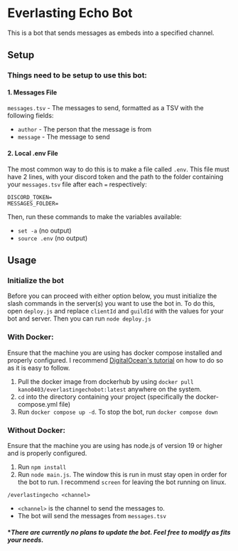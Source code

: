 # Everlasting Echo Bot
This is a bot that sends messages as embeds into a specified channel.

## Setup
### Things need to be setup to use this bot:
#### 1. Messages File
`messages.tsv` - The messages to send, formatted as a TSV with the following fields: 
- `author` - The person that the message is from
- `message` - The message to send

#### 2. Local .env File
The most common way to do this is to make a file called `.env`. This file must have 2 lines, with your discord token and the path to the folder containing your `messages.tsv` file after each `=` respectively:
```
DISCORD_TOKEN=
MESSAGES_FOLDER=
```
Then, run these commands to make the variables available:
- `set -a` (no output)
- `source .env` (no output)

## Usage
### Initialize the bot
Before you can proceed with either option below, you must initialize the slash commands in the server(s) you want to use the bot in. To do this, open `deploy.js` and replace `clientId` and `guildId` with the values for your bot and server. Then you can run `node deploy.js`

### With Docker:
Ensure that the machine you are using has docker compose installed and properly configured. I recommend [DigitalOcean's tutorial](https://www.digitalocean.com/community/tutorials/how-to-install-and-use-docker-on-ubuntu-20-04) on how to do so as it is easy to follow.
1. Pull the docker image from dockerhub by using `docker pull kano0403/everlastingechobot:latest` anywhere on the system.
2. `cd` into the directory containing your project (specifically the docker-compose.yml file)
3. Run `docker compose up -d`. To stop the bot, run `docker compose down`

### Without Docker:
Ensure that the machine you are using has node.js of version 19 or higher and is properly configured.
1. Run `npm install`
2. Run `node main.js`. The window this is run in must stay open in order for the bot to run. I recommend `screen` for leaving the bot running on linux.

[//]: # (**Before running the bot, make sure to run `deploy.js` to initialize the slash command in the target server.*)
`/everlastingecho <channel>`
- `<channel>` is the channel to send the messages to.
- The bot will send the messages from `messages.tsv`

#### **There are currently no plans to update the bot. Feel free to modify as fits your needs.*
